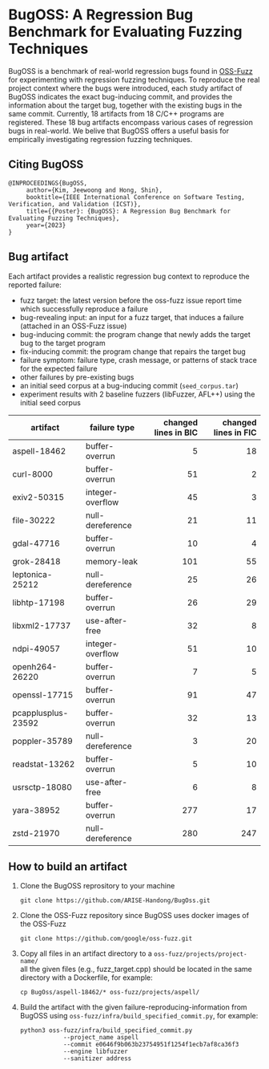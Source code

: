 # BugOSS: A Regression Bug Benchmark for Evaluating Fuzzing Techniques

BugOSS is a benchmark of real-world regression bugs found in [OSS-Fuzz](https://github.com/google/oss-fuzz) for experimenting with regression fuzzing techniques. 
To reproduce the real project
context where the bugs were introduced, each study artifact of BugOSS indicates the exact bug-inducing commit, and provides the information about the target bug, together with the existing bugs in the same commit. Currently, 18 artifacts from 18 C/C++ programs are registered. 
These 18 bug artifacts encompass various cases of regression bugs in real-world. 
We belive that BugOSS offers a useful basis for empirically investigating regression fuzzing techniques.

## Citing BugOSS


    @INPROCEEDINGS{BugOSS,
         author={Kim, Jeewoong and Hong, Shin},
         booktitle={IEEE International Conference on Software Testing, Verification, and Validation (ICST)}, 
         title={{Poster}: {BugOSS}: A Regression Bug Benchmark for Evaluating Fuzzing Techniques}, 
         year={2023}
    }


## Bug artifact
Each artifact provides a realistic regression bug context to reproduce the reported failure: 
- fuzz target: the latest version before the oss-fuzz issue report time which successfully reproduce a failure
- bug-revealing input: an input for a fuzz target, that induces a failure (attached in an OSS-Fuzz issue)
- bug-inducing commit: the program change that newly adds the target bug to the target program
- fix-inducing commit: the program change that repairs the target bug
- failure symptom: failure type, crash message, or patterns of stack trace for the expected failure
- other failures by pre-existing bugs
- an initial seed corpus at a bug-inducing commit (`seed_corpus.tar`)
- experiment results with 2 baseline fuzzers (libFuzzer, AFL++) using the initial seed corpus


| artifact           | failure type     | changed lines in BIC | changed lines in FIC | 
| ------------------ | ---------------- | --------------------:| --------------------:|
| aspell-18462       | buffer-overrun   |               5      |               18     |
| curl-8000          | buffer-overrun   |              51      |                2     |
| exiv2-50315        | integer-overflow |              45      |                3     |
| file-30222         | null-dereference |              21      |               11     |
| gdal-47716         | buffer-overrun   |              10      |                4     |
| grok-28418         | memory-leak      |             101      |               55     |
| leptonica-25212    | null-dereference |              25      |               26     |
| libhtp-17198       | buffer-overrun   |              26      |               29     |
| libxml2-17737      | use-after-free   |              32      |                8     |
| ndpi-49057         | integer-overflow |              51      |               10     |
| openh264-26220     | buffer-overrun   |               7      |                5     |
| openssl-17715      | buffer-overrun   |              91      |               47     |
| pcapplusplus-23592 | buffer-overrun   |              32      |               13     |
| poppler-35789      | null-dereference |               3      |               20     |
| readstat-13262     | buffer-overrun   |               5      |               10     |
| usrsctp-18080      | use-after-free   |               6      |                8     |
| yara-38952         | buffer-overrun   |             277      |               17     |
| zstd-21970         | null-dereference |             280      |              247     |


## How to build an artifact
1. Clone the BugOSS reprository to your machine
   ``` 
   git clone https://github.com/ARISE-Handong/BugOss.git
   ```

2. Clone the OSS-Fuzz repository since BugOSS uses docker images of the OSS-Fuzz
   ```
   git clone https://github.com/google/oss-fuzz.git
   ```

3. Copy all files in an artifact directory to a `oss-fuzz/projects/project-name/`   
    all the given files (e.g., fuzz_target.cpp) should be located in the same directory with a Dockerfile, for example:  
   ```
   cp BugOss/aspell-18462/* oss-fuzz/projects/aspell/ 
   ```

4. Build the artifact with the given failure-reproducing-information from BugOSS using `oss-fuzz/infra/build_specified_commit.py`, for example:
   ```
   python3 oss-fuzz/infra/build_specified_commit.py 
               --project_name aspell  
               --commit e0646f9b063b23754951f1254f1ecb7af8ca36f3 
               --engine libfuzzer 
               --sanitizer address
   ``` 
